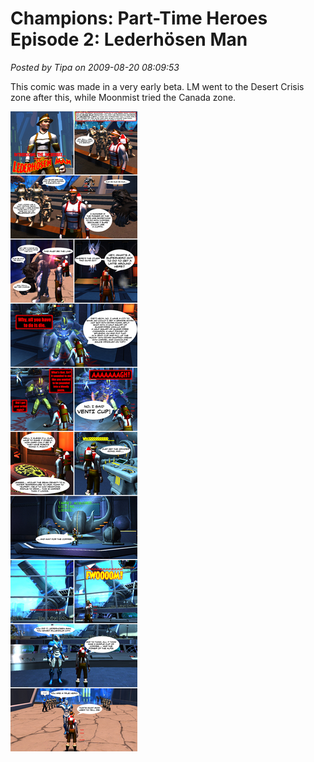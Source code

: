 # Champions: Part-Time Heroes Episode 2: Lederhösen Man

*Posted by Tipa on 2009-08-20 08:09:53*

This comic was made in a very early beta. LM went to the Desert Crisis zone after this, while Moonmist tried the Canada zone.

![Lederhosen Man](../uploads/2009/08/champions2.jpg "Lederhosen Man")
